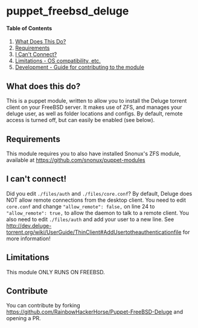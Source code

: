 # puppet_freebsd_deluge

#### Table of Contents

1. [What Does This Do?](#What-does-this-do)
2. [Requirements](#Requirements)
3. [I Can't Connect?](#I-cant-connect)
4. [Limitations - OS compatibility, etc.](#limitations)
5. [Development - Guide for contributing to the module](#contribute)

## What does this do?
This is a puppet module, written to allow you to install the Deluge torrent client
on your FreeBSD server. It makes use of ZFS, and manages your deluge user, as well as 
folder locations and configs.
By default, remote access is turned off, but can easily be enabled (see below).

## Requirements
This module requires you to also have installed Snonux's ZFS module, available at 
https://github.com/snonux/puppet-modules

## I can't connect!
Did you edit `./files/auth` and `./files/core.conf`?
By default, Deluge does NOT allow remote connections from the desktop client.
You need to edit `core.conf` and change `"allow_remote": false,` on line 24 to 
`"allow_remote": true,` to allow the daemon to talk to a remote client.
You also need to edit `./files/auth` and add your user to a new line.
See http://dev.deluge-torrent.org/wiki/UserGuide/ThinClient#AddUsertotheauthenticationfile
for more information!

## Limitations
This module ONLY RUNS ON FREEBSD.

## Contribute
You can contribute by forking https://github.com/RainbowHackerHorse/Puppet-FreeBSD-Deluge
and opening a PR.
